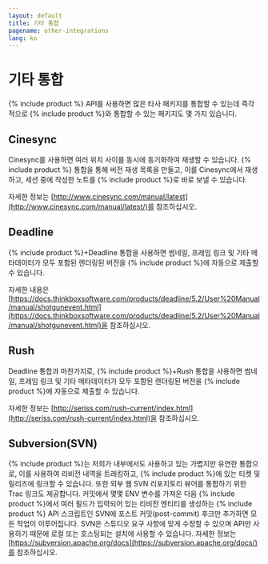 ```yaml
---
layout: default
title: 기타 통합
pagename: other-integrations
lang: ko
---
```


# 기타 통합

{% include product %} API를 사용하면 많은 타사 패키지를 통합할 수 있는데 즉각적으로 {% include product %}와 통합할 수 있는 패키지도 몇 가지 있습니다.

## Cinesync

Cinesync를 사용하면 여러 위치 사이를 동시에 동기화하여 재생할 수 있습니다. {% include product %} 통합을 통해 버전 재생 목록을 만들고, 이를 Cinesync에서 재생하고, 세션 중에 작성한 노트를 {% include product %}로 바로 보낼 수 있습니다.

자세한 정보는 [http://www.cinesync.com/manual/latest](http://www.cinesync.com/manual/latest/)를 참조하십시오.

## Deadline

{% include product %}+Deadline 통합을 사용하면 썸네일, 프레임 링크 및 기타 메타데이터가 모두 포함된 렌더링된 버전을 {% include product %}에 자동으로 제출할 수 있습니다.

자세한 내용은 [https://docs.thinkboxsoftware.com/products/deadline/5.2/User%20Manual/manual/shotgunevent.html](https://docs.thinkboxsoftware.com/products/deadline/5.2/User%20Manual/manual/shotgunevent.html)을 참조하십시오.

## Rush

Deadline 통합과 마찬가지로, {% include product %}+Rush 통합을 사용하면 썸네일, 프레임 링크 및 기타 메타데이터가 모두 포함된 렌더링된 버전을 {% include product %}에 자동으로 제출할 수 있습니다.

자세한 정보는 [http://seriss.com/rush-current/index.html](http://seriss.com/rush-current/index.html)을 참조하십시오.

## Subversion(SVN)

{% include product %}는 저희가 내부에서도 사용하고 있는 가볍지만 유연한 통합으로, 이를 사용하여 리비전 내역을 트래킹하고, {% include product %}에 있는 티켓 및 릴리즈에 링크할 수 있습니다. 또한 외부 웹 SVN 리포지토리 뷰어를 통합하기 위한 Trac 링크도 제공합니다. 커밋에서 몇몇 ENV 변수를 가져온 다음 {% include product %}에서 여러 필드가 입력되어 있는 리비전 엔티티를 생성하는 {% include product %} API 스크립트인 SVN에 포스트 커밋(post-commit) 후크만 추가하면 모든 작업이 이루어집니다. SVN은 스튜디오 요구 사항에 맞게 수정할 수 있으며 API만 사용하기 때문에 로컬 또는 호스팅되는 설치에 사용할 수 있습니다. 자세한 정보는 [https://subversion.apache.org/docs](https://subversion.apache.org/docs/)를 참조하십시오.
